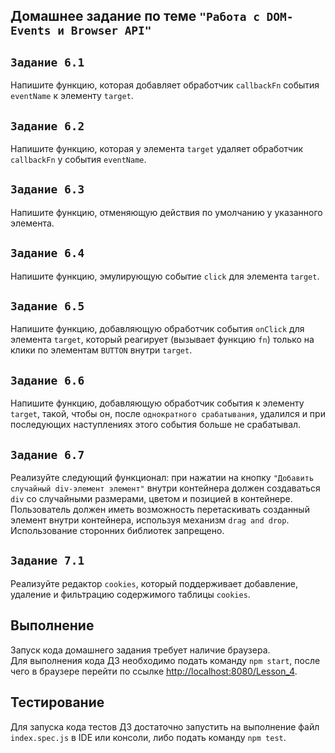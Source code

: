 ## Домашнее задание по теме `"Работа с DOM-Events и Browser API"`

## `Задание 6.1`
Напишите функцию, которая добавляет обработчик `callbackFn` события `eventName` к элементу `target`.

## `Задание 6.2`
Напишите функцию, которая у элемента `target` удаляет обработчик `callbackFn` у события `eventName`.

## `Задание 6.3`
Напишите функцию, отменяющую действия по умолчанию у указанного элемента.

## `Задание 6.4`
Напишите функцию, эмулирующую событие `click` для элемента `target`.

## `Задание 6.5`
Напишите функцию, добавляющую обработчик события `onClick` для элемента `target`, который реагирует (вызывает функцию `fn`) только на клики по элементам `BUTTON` внутри `target`.

## `Задание 6.6`
Напишите функцию, добавляющую обработчик события к элементу `target`, такой, чтобы он, после `однократного срабатывания`, удалился и при последующих наступлениях этого события больше не срабатывал.

## `Задание 6.7`
Реализуйте следующий функционал: при нажатии на кнопку `"Добавить случайный div-элемент элемент"` внутри контейнера должен создаваться `div` со случайными размерами, цветом и позицией в контейнере. Пользователь должен иметь возможность перетаскивать созданный элемент внутри контейнера, используя механизм `drag and drop`. Использование сторонних библиотек запрещено.

## `Задание 7.1`
Реализуйте редактор `cookies`, который поддерживает добавление, удаление и фильтрацию содержимого таблицы `cookies`.


## Выполнение
Запуск кода домашнего задания требует наличие браузера.\
Для выполнения кода ДЗ необходимо подать команду `npm start`, после чего в браузере перейти по ссылке [http://localhost:8080/Lesson_4](http://localhost:8080/Lesson_4). 

## Тестирование
Для запуска кода тестов ДЗ достаточно запустить на выполнение файл `index.spec.js` в IDE или консоли, либо подать команду `npm test`.
